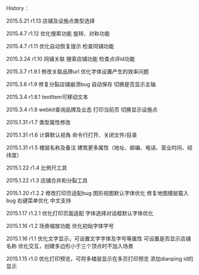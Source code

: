History：

2015.5.21 r1.13
    店铺及设施点类型选择

2015.4.7 r1.12
    优化搜索功能
    旋转、对称功能

2015.4.7 r1.11
    优化自动恢复提示
    检查同铺功能

2015.3.24 r1.10
    同铺关联
    搜索店铺功能
    检查点评id功能

2015.3.7 r1.9.1
    修改关联品牌url
    优化字体设置产生的效率问题

2015.3.6 r1.9
    修复分裂店铺崩溃bug
    自动保存
    切换是否显示主轴

2015.3.4 r1.8.1
    textItem可移动文本

2015.3.4 r1.8
    webkit查询品牌及业态
    打印当前页
    切换显示设施点

2015.1.31 r1.7
    类型属性修改

2015.1.31 r1.6
    计算默认视角
    命令行打开、关闭文件/目录

2015.1.31 r1.5
    楼层名称及备注
    建筑更多属性（地址、邮编、电话、营业时间、经纬度）

2015.1.22 r1.4
    比例尺工具

2015.1.22 r1.3
    店铺合并和分裂工具

2015.1.20 r1.2.2
    修改打印页适配bug
    图形视图默认字体优化
    修复地图楼层载入bug
    右键菜单优化
    中文支持

2015.1.17 r1.2.1
    优化打印页面适配
    字体选择对话框默认字体优化

2015.1.16 r1.2 
    场景缩放功能
    优化初始字体字号

2015.1.16 r1.1
    优化文字显示，可设置文字字体及字号等属性
		可设置是否显示店铺名称
		优化交互，创建多边形小于三个顶点时不加入场景

2015.1.15 r1.0
    优化打印预览，可将多楼层显示在多页打印预览
		添加dianping id的显示